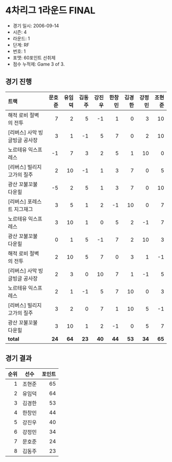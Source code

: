 # 4차리그 1라운드 FINAL

- 경기 일시: 2006-09-14
- 시즌: 4
- 라운드: 1
- 단계: RF
- 번호: 1
- 포맷: 60포인트 선취제
- 점수 누적제: Game 3 of 3.





## 경기 진행

| 트랙 | 문호준 | 유임덕 | 김동주 | 강진우 | 한창민 | 김경한 | 강정민 | 조현준 |
|:---|---:|---:|---:|---:|---:|---:|---:|---:|
| 해적 로비 절벽의 전투 | 7 | 2 | 5 | -1 | 1 | 0 | 3 | 10 |
| [리버스] 사막 빙글빙글 공사장 | 3 | 1 | -1 | 5 | 7 | 0 | 2 | 10 |
| 노르테유 익스프레스 | -1 | 7 | 3 | 2 | 5 | 1 | 10 | 0 |
| [리버스] 빌리지 고가의 질주 | 2 | 10 | -1 | 1 | 3 | 7 | 0 | 5 |
| 광산 꼬불꼬불 다운힐 | -5 | 2 | 5 | 1 | 3 | 7 | 0 | 10 |
| [리버스] 포레스트 지그재그 | 3 | 5 | 1 | 2 | -1 | 10 | 0 | 7 |
| 노르테유 익스프레스 | 3 | 10 | 1 | 0 | 5 | 2 | -1 | 7 |
| 광산 꼬불꼬불 다운힐 | 0 | 1 | 5 | -1 | 7 | 2 | 10 | 3 |
| 해적 로비 절벽의 전투 | 2 | 10 | 5 | 7 | 0 | 3 | 1 | -1 |
| [리버스] 사막 빙글빙글 공사장 | 2 | 3 | 0 | 10 | 7 | 1 | -1 | 5 |
| 노르테유 익스프레스 | 2 | 1 | -1 | 5 | 7 | 10 | 0 | 3 |
| [리버스] 빌리지 고가의 질주 | 3 | 2 | 0 | 7 | 1 | 10 | 5 | -1 |
| 광산 꼬불꼬불 다운힐 | 3 | 10 | 1 | 2 | -1 | 0 | 5 | 7 |
| __total__ | __24__ | __64__ | __23__ | __40__ | __44__ | __53__ | __34__ | __65__ |




## 경기 결과

| 순위 | 선수 | 포인트 |
|---:|:---:|---:|
| 1 | 조현준 | 65 |
| 2 | 유임덕 | 64 |
| 3 | 김경한 | 53 |
| 4 | 한창민 | 44 |
| 5 | 강진우 | 40 |
| 6 | 강정민 | 34 |
| 7 | 문호준 | 24 |
| 8 | 김동주 | 23 |

